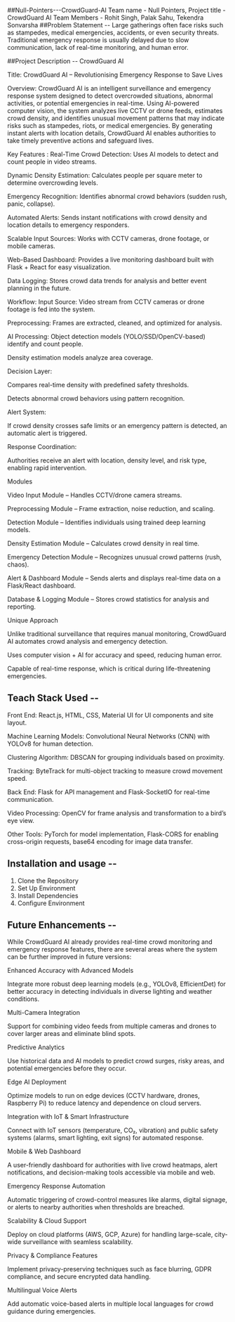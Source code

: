 ##Null-Pointers---CrowdGuard-AI
Team name - Null Pointers, Project title -  CrowdGuard AI
Team Members - Rohit Singh, Palak Sahu, Tekendra Sonvarsha
##Problem Statement -- Large gatherings often face risks such as stampedes, medical emergencies, accidents, or even security threats. Traditional emergency response is usually delayed due to slow communication, lack of real-time monitoring, and human error.

##Project Description -- CrowdGuard AI

Title: CrowdGuard AI – Revolutionising Emergency Response to Save Lives

Overview:
CrowdGuard AI is an intelligent surveillance and emergency response system designed to detect overcrowded situations, abnormal activities, or potential emergencies in real-time. Using AI-powered computer vision, the system analyzes live CCTV or drone feeds, estimates crowd density, and identifies unusual movement patterns that may indicate risks such as stampedes, riots, or medical emergencies. By generating instant alerts with location details, CrowdGuard AI enables authorities to take timely preventive actions and safeguard lives.

Key Features :
Real-Time Crowd Detection: Uses AI models to detect and count people in video streams.

Dynamic Density Estimation: Calculates people per square meter to determine overcrowding levels.

Emergency Recognition: Identifies abnormal crowd behaviors (sudden rush, panic, collapse).

Automated Alerts: Sends instant notifications with crowd density and location details to emergency responders.

Scalable Input Sources: Works with CCTV cameras, drone footage, or mobile cameras.

Web-Based Dashboard: Provides a live monitoring dashboard built with Flask + React for easy visualization.

Data Logging: Stores crowd data trends for analysis and better event planning in the future.

Workflow:
Input Source: Video stream from CCTV cameras or drone footage is fed into the system.

Preprocessing: Frames are extracted, cleaned, and optimized for analysis.

AI Processing:
Object detection models (YOLO/SSD/OpenCV-based) identify and count people.

Density estimation models analyze area coverage.

Decision Layer:

Compares real-time density with predefined safety thresholds.

Detects abnormal crowd behaviors using pattern recognition.

Alert System:

If crowd density crosses safe limits or an emergency pattern is detected, an automatic alert is triggered.

Response Coordination:

Authorities receive an alert with location, density level, and risk type, enabling rapid intervention.

Modules

Video Input Module – Handles CCTV/drone camera streams.

Preprocessing Module – Frame extraction, noise reduction, and scaling.

Detection Module – Identifies individuals using trained deep learning models.

Density Estimation Module – Calculates crowd density in real time.

Emergency Detection Module – Recognizes unusual crowd patterns (rush, chaos).

Alert & Dashboard Module – Sends alerts and displays real-time data on a Flask/React dashboard.

Database & Logging Module – Stores crowd statistics for analysis and reporting.

Unique Approach

Unlike traditional surveillance that requires manual monitoring, CrowdGuard AI automates crowd analysis and emergency detection.

Uses computer vision + AI for accuracy and speed, reducing human error.

Capable of real-time response, which is critical during life-threatening emergencies.

## Teach Stack Used --
Front End: React.js, HTML, CSS, Material UI for UI components and site layout.

Machine Learning Models: Convolutional Neural Networks (CNN) with YOLOv8 for human detection.

Clustering Algorithm: DBSCAN for grouping individuals based on proximity.

Tracking: ByteTrack for multi-object tracking to measure crowd movement speed.

Back End: Flask for API management and Flask-SocketIO for real-time communication.

Video Processing: OpenCV for frame analysis and transformation to a bird’s eye view.

Other Tools: PyTorch for model implementation, Flask-CORS for enabling cross-origin requests, base64 encoding for image data transfer.

## Installation and usage --
1. Clone the Repository
2. Set Up Environment
3. Install Dependencies
4. Configure Environment

## Future Enhancements -- 

While CrowdGuard AI already provides real-time crowd monitoring and emergency response features, there are several areas where the system can be further improved in future versions:

Enhanced Accuracy with Advanced Models

Integrate more robust deep learning models (e.g., YOLOv8, EfficientDet) for better accuracy in detecting individuals in diverse lighting and weather conditions.

Multi-Camera Integration

Support for combining video feeds from multiple cameras and drones to cover larger areas and eliminate blind spots.

Predictive Analytics

Use historical data and AI models to predict crowd surges, risky areas, and potential emergencies before they occur.

Edge AI Deployment

Optimize models to run on edge devices (CCTV hardware, drones, Raspberry Pi) to reduce latency and dependence on cloud servers.

Integration with IoT & Smart Infrastructure

Connect with IoT sensors (temperature, CO₂, vibration) and public safety systems (alarms, smart lighting, exit signs) for automated response.

Mobile & Web Dashboard

A user-friendly dashboard for authorities with live crowd heatmaps, alert notifications, and decision-making tools accessible via mobile and web.

Emergency Response Automation

Automatic triggering of crowd-control measures like alarms, digital signage, or alerts to nearby authorities when thresholds are breached.

Scalability & Cloud Support

Deploy on cloud platforms (AWS, GCP, Azure) for handling large-scale, city-wide surveillance with seamless scalability.

Privacy & Compliance Features

Implement privacy-preserving techniques such as face blurring, GDPR compliance, and secure encrypted data handling.

Multilingual Voice Alerts

Add automatic voice-based alerts in multiple local languages for crowd guidance during emergencies.

